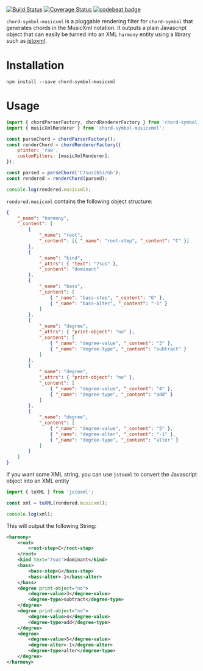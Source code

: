 [![Build Status](https://www.travis-ci.com/no-chris/chord-symbol-musicxml.svg?branch=main)](https://www.travis-ci.com/no-chris/chord-symbol-musicxml)
[![Coverage Status](https://coveralls.io/repos/github/no-chris/chord-symbol-musicxml/badge.svg?branch=main)](https://coveralls.io/github/no-chris/chord-symbol-musicxml?branch=main)
[![codebeat badge](https://codebeat.co/badges/a51aca5d-ec03-4eaf-a04d-bff666a0cf4e)](https://codebeat.co/projects/github-com-no-chris-chord-symbol-musicxml-main)

`chord-symbol-musicxml` is a pluggable rendering filter for `chord-symbol` that generates chords in the MusicXml notation. It outputs a plain Javascript object that can easily be turned into an XML `harmony` entity using a library such as [jstoxml](https://github.com/davidcalhoun/jstoxml).

# Installation

```shell
npm install --save chord-symbol-musicxml
```

# Usage

```javascript
import { chordParserFactory, chordRendererFactory } from 'chord-symbol';
import { musicXmlRenderer } from 'chord-symbol-musicxmxl';

const parseChord = chordParserFactory();
const renderChord = chordRendererFactory({
	printer: 'raw',
	customFilters: [musicXmlRenderer],
});

const parsed = parseChord('C7sus(b5)/Gb');
const rendered = renderChord(parsed);

console.log(rendered.musicxml);
```

`rendered.musicxml` contains the following object structure:

```json
{
	"_name": "harmony",
	"_content": [
		{
			"_name": "root",
			"_content": [{ "_name": "root-step", "_content": "C" }]
		},
		{
			"_name": "kind",
			"_attrs": { "text": "7sus" },
			"_content": "dominant"
		},
		{
			"_name": "bass",
			"_content": [
				{ "_name": "bass-step", "_content": "G" },
				{ "_name": "bass-alter", "_content": "-1" }
			]
		},
		{
			"_name": "degree",
			"_attrs": { "print-object": "no" },
			"_content": [
				{ "_name": "degree-value", "_content": "3" },
				{ "_name": "degree-type", "_content": "subtract" }
			]
		},
		{
			"_name": "degree",
			"_attrs": { "print-object": "no" },
			"_content": [
				{ "_name": "degree-value", "_content": "4" },
				{ "_name": "degree-type", "_content": "add" }
			]
		},
		{
			"_name": "degree",
			"_content": [
				{ "_name": "degree-value", "_content": "5" },
				{ "_name": "degree-alter", "_content": "-1" },
				{ "_name": "degree-type", "_content": "alter" }
			]
		}
	]
}
```

If you want some XML string, you can use `jstoxml` to convert the Javascript object into an XML entity

```javascript
import { toXML } from 'jstoxml';

const xml = toXML(rendered.musicxml);

console.log(xml);
```

This will output the following String:

```xml
<harmony>
	<root>
		<root-step>C</root-step>
	</root>
	<kind text="7sus">dominant</kind>
	<bass>
		<bass-step>G</bass-step>
		<bass-alter>-1</bass-alter>
	</bass>
	<degree print-object="no">
		<degree-value>3</degree-value>
		<degree-type>subtract</degree-type>
	</degree>
	<degree print-object="no">
		<degree-value>4</degree-value>
		<degree-type>add</degree-type>
	</degree>
	<degree>
		<degree-value>5</degree-value>
		<degree-alter>-1</degree-alter>
		<degree-type>alter</degree-type>
	</degree>
</harmony>
```
